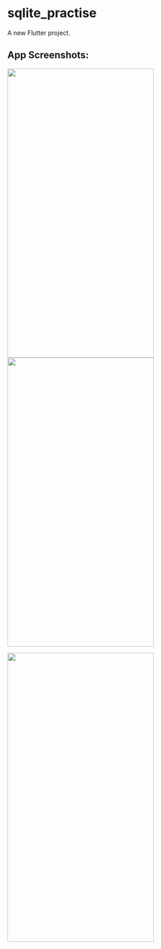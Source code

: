 # sqlite_practise

A new Flutter project.

## App Screenshots:


<img src="https://user-images.githubusercontent.com/38282882/191963545-6c131861-ff8d-4d0a-a905-4f2e5c60cf1c.jpeg" width="330" height="650"> <img src="https://user-images.githubusercontent.com/38282882/191963559-03f5e8a5-14b1-473d-9283-0cdad0b2b9bd.jpeg" width="330" height="650">

<img src="https://user-images.githubusercontent.com/38282882/191963569-dbc9655c-de52-4963-8520-210b8fe6eaa7.jpeg" width="330" height="650"> 




